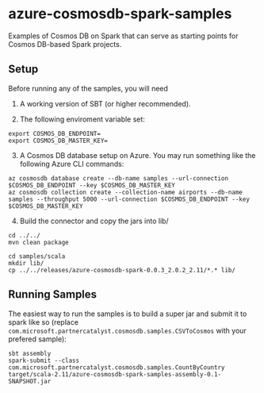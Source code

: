 azure-cosmosdb-spark-samples
============================
Examples of Cosmos DB on Spark that can serve as starting points for Cosmos DB-based Spark projects.

Setup
-----
Before running any of the samples, you will need

1. A working version of SBT (or higher recommended).

2. The following enviroment variable set:

```
export COSMOS_DB_ENDPOINT=
export COSMOS_DB_MASTER_KEY=
```

3. A Cosmos DB database setup on Azure. You may run something like the following Azure CLI commands:

```
az cosmosdb database create --db-name samples --url-connection $COSMOS_DB_ENDPOINT --key $COSMOS_DB_MASTER_KEY
az cosmosdb collection create --collection-name airports --db-name samples --throughput 5000 --url-connection $COSMOS_DB_ENDPOINT --key $COSMOS_DB_MASTER_KEY
```

4. Build the connector and copy the jars into lib/

```
cd ../../
mvn clean package

cd samples/scala
mkdir lib/
cp ../../releases/azure-cosmosdb-spark-0.0.3_2.0.2_2.11/*.* lib/
```

Running Samples
---------------
The easiest way to run the samples is to build a super jar and submit it to spark like so (replace `com.microsoft.partnercatalyst.cosmosdb.samples.CSVToCosmos` with your prefered sample):

```
sbt assembly
spark-submit --class com.microsoft.partnercatalyst.cosmosdb.samples.CountByCountry target/scala-2.11/azure-cosmosdb-spark-samples-assembly-0.1-SNAPSHOT.jar
```
